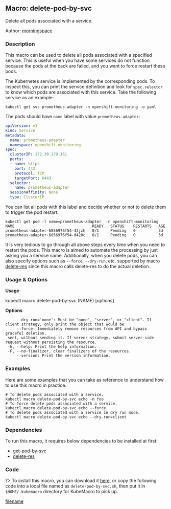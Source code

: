 ## Macro: delete-pod-by-svc

Delete all pods associated with a service.

Author: [morningspace](https://github.com/morningspace/)

<!-- tabs:start -->

### **Description**


This macro can be used to delete all pods associated with a specified service. This is useful
when you have some services do not function because the pods at the back are failed, and you
want to force restart these pods.

The Kubernetes service is implemented by the corresponding pods. To inspect this, you can print
the service definition and look for `spec.selector` to know which pods are associated with this
service. Take the following service as an example:
```shell
kubectl get svc prometheus-adapter -n openshift-monitoring -o yaml
```
The pods should have `name` label with value `prometheus-adapter`:
```yaml
apiVersion: v1
kind: Service
metadata:
  name: prometheus-adapter
  namespace: openshift-monitoring
spec:
  clusterIP: 172.30.179.161
  ports:
  - name: https
    port: 443
    protocol: TCP
    targetPort: 6443
  selector:
    name: prometheus-adapter
  sessionAffinity: None
  type: ClusterIP
```

You can list all pods with this label and decide whether or not to delete them to trigger the
pod restart:
```shell
kubectl get pod -l name=prometheus-adapter  -n openshift-monitoring
NAME                                  READY   STATUS    RESTARTS   AGE
prometheus-adapter-6856976f54-42jzh   0/1     Pending   0          3d
prometheus-adapter-6856976f54-d428c   0/1     Pending   0          3d
```

It is very tedious to go through all above steps every time when you need to restart the pods. This
macro is aimed to automate the processing by just asking you a service name. Additionally, when you
delete pods, you can also specify options such as `--force`, `--dry-run`, etc. supported by macro
[delete-res](docs/delete-res) since this macro calls delete-res to do the actual deletion.



### **Usage & Options**

**Usage**

kubectl macro delete-pod-by-svc (NAME) [options]

**Options**

```
     --dry-run='none': Must be "none", "server", or "client". If client strategy, only print the object that would be
     --force: Immediately remove resources from API and bypass graceful deletion.
 sent, without sending it. If server strategy, submit server-side request without persisting the resource.
 -h, --help: Print the help information.
 -F, --no-finalizer, clear finalizers of the resources.
     --version: Print the version information.

```

### **Examples**

Here are some examples that you can take as reference to understand how to use this macro in practice.
```shell
# To delete pods associated with a service.
kubectl macro delete-pod-by-svc echo -n foo
# To force delete pods associated with a service.
kubectl macro delete-pod-by-svc echo --force
# To delete pods associated with a service in dry run mode.
kubectl macro delete-pod-by-svc echo --dry-run=client

```

### **Dependencies**

To run this macro, it requires below dependencies to be installed at first:

* [get-pod-by-svc](docs/get-pod-by-svc.md)
* [delete-res](docs/delete-res.md)

### **Code**

?> To install this macro, you can download it [here](bin/delete-pod-by-svc.sh ':ignore delete-pod-by-svc'), or copy the following code into a local file named as `delete-pod-by-svc.sh`, then put it in `$HOME/.kubemacro` directory for KubeMacro to pick up.

[filename](../bin/delete-pod-by-svc.sh ':include :type=code shell')

<!-- tabs:end -->
